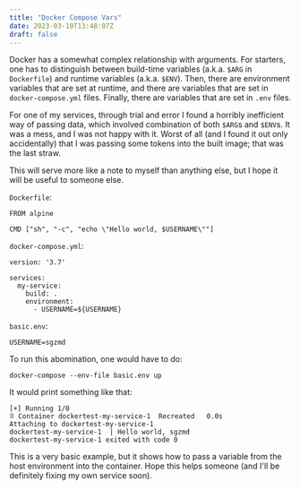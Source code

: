 ```yaml
---
title: "Docker Compose Vars"
date: 2023-03-10T13:48:07Z
draft: false
---
```


Docker has a somewhat complex relationship with arguments. For starters, one has to distinguish between build-time variables (a.k.a. `$ARG` in `Dockerfile`) and runtime variables (a.k.a. `$ENV`). Then, there are environment variables that are set at runtime, and there are variables that are set in `docker-compose.yml` files. Finally, there are variables that are set in `.env` files.

For one of my services, through trial and error I found a horribly inefficient way of passing data, which involved combination of both `$ARG`s and `$ENV`s. It was a mess, and I was not happy with it. Worst of all (and I found it out only accidentally) that I was passing some tokens into the built image; that was the last straw.

This will serve more like a note to myself than anything else, but I hope it will be useful to someone else.

`Dockerfile`:

```
FROM alpine

CMD ["sh", "-c", "echo \"Hello world, $USERNAME\""]
```

`docker-compose.yml`:

```
version: '3.7'

services:
  my-service:
    build: .
    environment:
      - USERNAME=${USERNAME}
```

`basic.env`:
```
USERNAME=sgzmd
```

To run this abomination, one would have to do:

```
docker-compose --env-file basic.env up
```

It would print something like that:
    
```
[+] Running 1/0
⠿ Container dockertest-my-service-1  Recreated   0.0s
Attaching to dockertest-my-service-1
dockertest-my-service-1  | Hello world, sgzmd
dockertest-my-service-1 exited with code 0
```

This is a very basic example, but it shows how to pass a variable from the host environment into the container. Hope this helps someone (and I'll be definitely fixing my own service soon).
